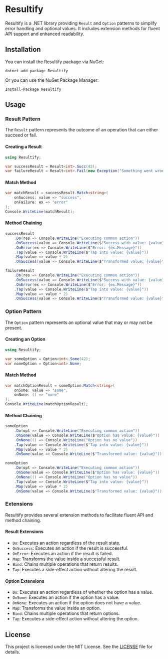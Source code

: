 ﻿
# Resultify

Resultify is a .NET library providing `Result` and `Option` patterns to simplify error handling and optional values. It includes extension methods for fluent API support and enhanced readability.

## Installation

You can install the Resultify package via NuGet:

```shell
dotnet add package Resultify
```

Or you can use the NuGet Package Manager:

```shell
Install-Package Resultify
```

## Usage

### Result Pattern

The `Result` pattern represents the outcome of an operation that can either succeed or fail.

#### Creating a Result

```csharp
using Resultify;

var successResult = Result<int>.Succ(42);
var failureResult = Result<int>.Fail(new Exception("Something went wrong"));
```

#### Match Method

```csharp
var matchResult = successResult.Match<string>(
    onSuccess: value => "success",
    onFailure: ex => "error"
);
Console.WriteLine(matchResult);

```

#### Method Chaining

```csharp
successResult
    .Do(res => Console.WriteLine("Executing common action"))
    .OnSuccess(value => Console.WriteLine($"Success with value: {value}"))
    .OnError(ex => Console.WriteLine($"Error: {ex.Message}"))
    .Tap(value => Console.WriteLine($"Tap into value: {value}"))
    .Map(value => value * 2)
    .OnSuccess(value => Console.WriteLine($"Transformed value: {value}"));

failureResult
    .Do(res => Console.WriteLine("Executing common action"))
    .OnSuccess(value => Console.WriteLine($"Success with value: {value}"))
    .OnError(ex => Console.WriteLine($"Error: {ex.Message}"))
    .Tap(value => Console.WriteLine($"Tap into value: {value}"))
    .Map(value => value * 2)
    .OnSuccess(value => Console.WriteLine($"Transformed value: {value}"));
```

### Option Pattern

The `Option` pattern represents an optional value that may or may not be present.

#### Creating an Option

```csharp
using Resultify;

var someOption = Option<int>.Some(42);
var noneOption = Option<int>.None;
```



#### Match Method

```csharp
var matchOptionResult = someOption.Match<string>(
    onSome: value => "some",
    onNone: () => "none"
);
Console.WriteLine(matchOptionResult);

```
#### Method Chaining

```csharp
someOption
    .Do(opt => Console.WriteLine("Executing common action"))
    .OnSome(value => Console.WriteLine($"Option has value: {value}"))
    .OnNone(() => Console.WriteLine("Option has no value"))
    .Tap(value => Console.WriteLine($"Tap into value: {value}"))
    .Map(value => value * 2)
    .OnSome(value => Console.WriteLine($"Transformed value: {value}"));

noneOption
    .Do(opt => Console.WriteLine("Executing common action"))
    .OnSome(value => Console.WriteLine($"Option has value: {value}"))
    .OnNone(() => Console.WriteLine("Option has no value"))
    .Tap(value => Console.WriteLine($"Tap into value: {value}"))
    .Map(value => value * 2)
    .OnSome(value => Console.WriteLine($"Transformed value: {value}"));
```

### Extensions

Resultify provides several extension methods to facilitate fluent API and method chaining.

#### Result Extensions

- `Do`: Executes an action regardless of the result state.
- `OnSuccess`: Executes an action if the result is successful.
- `OnError`: Executes an action if the result is failed.
- `Map`: Transforms the value inside a successful result.
- `Bind`: Chains multiple operations that return results.
- `Tap`: Executes a side-effect action without altering the result.

#### Option Extensions

- `Do`: Executes an action regardless of whether the option has a value.
- `OnSome`: Executes an action if the option has a value.
- `OnNone`: Executes an action if the option does not have a value.
- `Map`: Transforms the value inside an option.
- `Bind`: Chains multiple operations that return options.
- `Tap`: Executes a side-effect action without altering the option.

## License

This project is licensed under the MIT License. See the [LICENSE](LICENSE) file for details.
